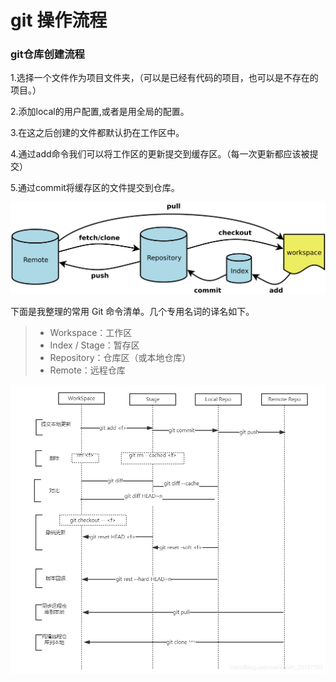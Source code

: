 # git 操作流程

### git仓库创建流程

1.选择一个文件作为项目文件夹，（可以是已经有代码的项目，也可以是不存在的项目。）

2.添加local的用户配置,或者是用全局的配置。

3.在这之后创建的文件都默认扔在工作区中。

4.通过add命令我们可以将工作区的更新提交到缓存区。（每一次更新都应该被提交）

5.通过commit将缓存区的文件提交到仓库。

![img](assets/bg2015120901.png)

下面是我整理的常用 Git 命令清单。几个专用名词的译名如下。

> - Workspace：工作区
> - Index / Stage：暂存区
> - Repository：仓库区（或本地仓库）
> - Remote：远程仓库

![在这里插入图片描述](assets/watermark,type_ZmFuZ3poZW5naGVpdGk,shadow_10,text_aHR0cHM6Ly9ibG9nLmNzZG4ubmV0L3dlaXhpbl8zMzEyNzc1Mw==,size_16,color_FFFFFF,t_70.png)
